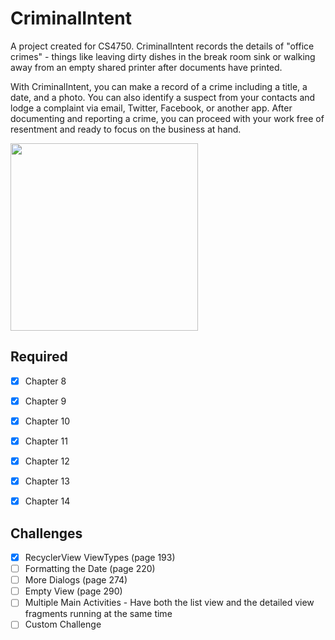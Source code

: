 # CriminalIntent

A project created for CS4750. CriminalIntent records the details of "office crimes" - things like leaving dirty dishes in the break room sink or walking away from an empty shared printer after documents have printed.

With CriminalIntent, you can make a record of a crime including a title, a date, and a photo. You
can also identify a suspect from your contacts and lodge a complaint via email, Twitter, Facebook,
or another app. After documenting and reporting a crime, you can proceed with your work free of
resentment and ready to focus on the business at hand.

<img src="" width="300"/>

## Required

  - [x] Chapter 8
  - [x] Chapter 9
  - [x] Chapter 10
  - [x] Chapter 11
  - [x] Chapter 12
  - [x] Chapter 13
  - [x] Chapter 14


## Challenges
- [x] RecyclerView ViewTypes (page 193)
- [ ] Formatting the Date (page 220)
- [ ] More Dialogs (page 274)
- [ ] Empty View (page 290)
- [ ] Multiple Main Activities - Have both the list view and the detailed view fragments running at the same time
- [ ] Custom Challenge
